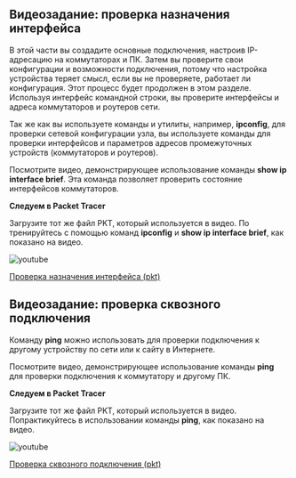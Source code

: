 <!-- verified: agorbachev 03.05.2022 -->

<!-- 2.8.1 -->
## Видеозадание: проверка назначения интерфейса

В этой части вы создадите основные подключения, настроив IP-адресацию на коммутаторах и ПК. Затем вы проверите свои конфигурации и возможности подключения, потому что настройка устройства теряет смысл, если вы не проверяете, работает ли конфигурация. Этот процесс будет продолжен в этом разделе. Используя интерфейс командной строки, вы проверите интерфейсы и адреса коммутаторов и роутеров сети.

Так же как вы используете команды и утилиты, например, **ipconfig**, для проверки сетевой конфигурации узла, вы используете команды для проверки интерфейсов и параметров адресов промежуточных устройств (коммутаторов и роутеров).

Посмотрите видео, демонстрирующее использование команды **show ip interface brief**. Эта команда позволяет проверить состояние интерфейсов коммутаторов.

**Следуем в Packet Tracer**

Загрузите тот же файл PKT, который используется в видео. По тренируйтесь с помощью  команд **ipconfig** и **show ip interface brief**, как показано на видео.

![youtube](https://www.youtube.com/watch?v=CkvRVRcOkls)

[Проверка назначения интерфейса (pkt)](./assets/2.8.1-video-activity---test-the-interface-assignment_ru-RU.pkt)

<!-- 2.8.2 -->
## Видеозадание: проверка сквозного подключения

Команду **ping** можно использовать для проверки подключения к другому устройству по сети или к сайту в Интернете.

Посмотрите видео, демонстрирующее использование команды **ping** для проверки подключения к коммутатору и другому ПК.

**Следуем в Packet Tracer**

Загрузите тот же файл PKT, который используется в видео. Попрактикуйтесь в использовании команды **ping**, как показано на видео.

![youtube](https://www.youtube.com/watch?v=gex3BaiuQiw)

[Проверка сквозного подключения (pkt)](./assets/2.8.2-video-activity---test-end-to-end-connectivity_ru-RU.pkt)

